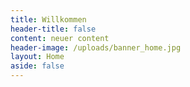 ```yaml
---
title: Willkommen
header-title: false
content: neuer content
header-image: /uploads/banner_home.jpg
layout: Home
aside: false
---
```


